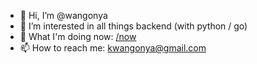 - 👋 Hi, I’m @wangonya
- 👀 I’m interested in all things backend (with python / go)
- 🌱 What I'm doing now: [/now](https://wangonya.com/now/)
- 📫 How to reach me: kwangonya@gmail.com

<!---
wangonya/wangonya is a ✨ special ✨ repository because its `README.md` (this file) appears on your GitHub profile.
You can click the Preview link to take a look at your changes.
--->
